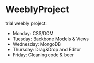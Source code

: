 # WeeblyProject
trial weebly project:

- Monday:  CSS/DOM
- Tuesday: Backbone Models & Views
- Wednesday: MongoDB
- Thursday: Drag&Drop and Editor
- Friday: Cleaning code & beer
